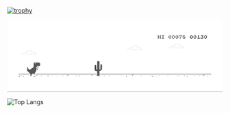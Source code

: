 [![trophy](https://github-profile-trophy.vercel.app/?username=dong-lufei&no-frame=true&row=1&column=7&title=Joined2020,Issues,Commits,Repositories,Stars,PullRequest,Followers&no-frame=true&margin-w=3)](https://github.com/dong-lufei/github-profile-trophy)

<img  alt="dino.gif"  src="https://github.com/dong-lufei/dong-lufei/raw/master/dino.gif" style="display: block; opacity: 1;">

![Top Langs](https://github-readme-stats.vercel.app/api/top-langs/?username=dong-lufei&langs_count=10&layout=compact)
